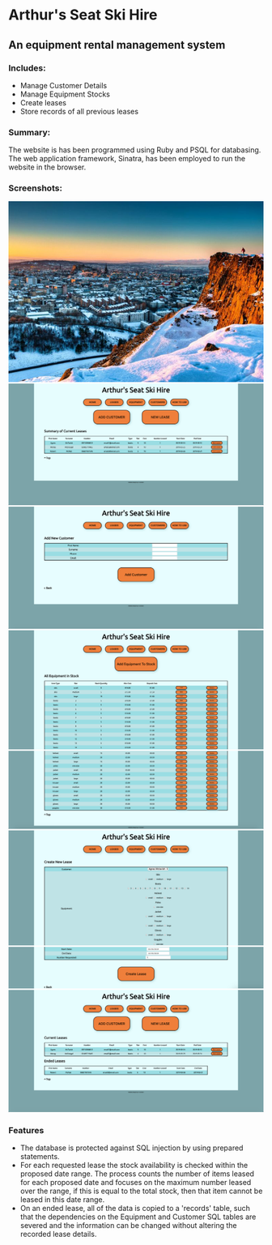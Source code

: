 # Arthur's Seat Ski Hire

## An equipment rental management system

### Includes:
 - Manage Customer Details
 - Manage Equipment Stocks
 - Create leases 
 - Store records of all previous leases

### Summary:
The website is has been programmed using Ruby and PSQL for databasing. The web application framework, Sinatra, has been employed to run the website in the browser.

### Screenshots:

![test image](public/background.jpg)
![home page](public/screenshot1.png)
![Customer Details](public/screenshot2.png)
![Equipment Details 1](public/screenshot3.png)
![Equipment Details 2](public/screenshot4.png)
![Create lease 1](public/screenshot5.png)
![Create lease 2](public/screenshot6.png)
![Current and Ended Leases](public/screenshot7.png)


### Features
- The database is protected against SQL injection by using prepared statements. 
- For each requested lease the stock availability is checked within the proposed date range. The process counts the number of items leased for each proposed date and focuses on the maximum number leased over the range, if this is equal to the total stock, then that item cannot be leased in this date range.
- On an ended lease, all of the data is copied to a 'records' table, such that the dependencies on the Equipment and Customer SQL tables are severed and the information can be changed without altering the recorded lease details. 
